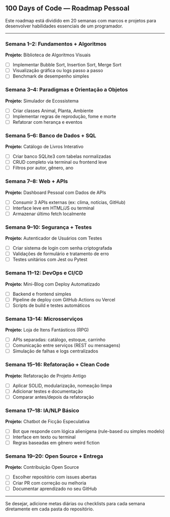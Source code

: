 ## 100 Days of Code — Roadmap Pessoal

Este roadmap está dividido em 20 semanas com marcos e projetos para desenvolver habilidades essenciais de um programador.

---

### Semana 1–2: Fundamentos + Algoritmos
**Projeto:** Biblioteca de Algoritmos Visuais
- [ ] Implementar Bubble Sort, Insertion Sort, Merge Sort
- [ ] Visualização gráfica ou logs passo a passo
- [ ] Benchmark de desempenho simples

### Semana 3–4: Paradigmas e Orientação a Objetos
**Projeto:** Simulador de Ecossistema
- [ ] Criar classes Animal, Planta, Ambiente
- [ ] Implementar regras de reprodução, fome e morte
- [ ] Refatorar com herança e eventos

### Semana 5–6: Banco de Dados + SQL
**Projeto:** Catálogo de Livros Interativo
- [ ] Criar banco SQLite3 com tabelas normalizadas
- [ ] CRUD completo via terminal ou frontend leve
- [ ] Filtros por autor, gênero, ano

### Semana 7–8: Web + APIs
**Projeto:** Dashboard Pessoal com Dados de APIs
- [ ] Consumir 3 APIs externas (ex: clima, notícias, GitHub)
- [ ] Interface leve em HTML/JS ou terminal
- [ ] Armazenar último fetch localmente

### Semana 9–10: Segurança + Testes
**Projeto:** Autenticador de Usuários com Testes
- [ ] Criar sistema de login com senha criptografada
- [ ] Validações de formulário e tratamento de erro
- [ ] Testes unitários com Jest ou Pytest

### Semana 11–12: DevOps e CI/CD
**Projeto:** Mini-Blog com Deploy Automatizado
- [ ] Backend e frontend simples
- [ ] Pipeline de deploy com GitHub Actions ou Vercel
- [ ] Scripts de build e testes automáticos

### Semana 13–14: Microsserviços
**Projeto:** Loja de Itens Fantásticos (RPG)
- [ ] APIs separadas: catálogo, estoque, carrinho
- [ ] Comunicação entre serviços (REST ou mensagens)
- [ ] Simulação de falhas e logs centralizados

### Semana 15–16: Refatoração + Clean Code
**Projeto:** Refatoração de Projeto Antigo
- [ ] Aplicar SOLID, modularização, nomeação limpa
- [ ] Adicionar testes e documentação
- [ ] Comparar antes/depois da refatoração

### Semana 17–18: IA/NLP Básico
**Projeto:** Chatbot de Ficção Especulativa
- [ ] Bot que responde com lógica alienígena (rule-based ou simples modelo)
- [ ] Interface em texto ou terminal
- [ ] Regras baseadas em gênero weird fiction

### Semana 19–20: Open Source + Entrega
**Projeto:** Contribuição Open Source
- [ ] Escolher repositório com issues abertas
- [ ] Criar PR com correção ou melhoria
- [ ] Documentar aprendizado no seu GitHub

---

Se desejar, adicione metas diárias ou checklists para cada semana diretamente em cada pasta do repositório.

